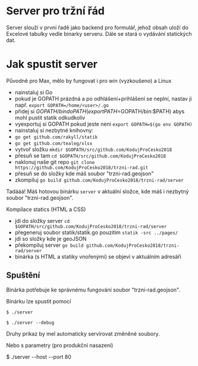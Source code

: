 # Server pro tržní řád

Server slouží v první řadě jako backend pro formulář, jehož obsah uloží do Excelové tabulky vedle binarky serveru. Dále se stará o vydávání statických dat.

# Jak spustit server 

Původně pro Max, mělo by fungovat i pro win (vyzkoušeno) a Linux

-  nainstaluj si Go
-  pokud je GOPATH prázdná a po odhlášení+prihlášení se neplní, nastav ji např. `export GOPATH=/home/<user>/.go`
-  přidej si $GOPATH/bin do PATH (export PATH=$GOPATH/bin:$PATH) abys mohl pustit statik odkudkoliv
-  vyexportuj si GOPATH pokud jeste neni `export GOPATH=$(go env GOPATH)`
-  nainstaluj si nezbytné knihovny:
 -  `go get github.com/rakyll/statik`
 -  `go get github.com/tealeg/xlsx`
-  vytvoř složku `mkdir $GOPATH/src/github.com/KodujProCesko2018`
-  přesuň se tam `cd $GOPATH/src/github.com/KodujProCesko2018`
-  naklonuj naše git repo `git clone https://github.com/KodujProCesko2018/trzni-rad.git`
-  přesuň se do složky kde máš soubor "trzni-rad.geojson"
-  zkompiluj `go build github.com/KodujProCesko2018/trzni-rad/server`

Tadááá! Máš hotovou binárku `server` v aktuální složce, kde máš i nezbytný soubor "trzni-rad.geojson".

Kompilace statics (HTML a CSS)
-  jdi do složky server `cd $GOPATH/src/github.com/KodujProCesko2018/trzni-rad/server`
-  přegeneruj soubor statik/statik.go pouzitim `statik -src ../pages/`
-  jdi so složky kde je geoJSON
-  překompiluj server `go build github.com/KodujProCesko2018/trzni-rad/server`
-  binárka (s HTML a statiky vnořenými) se objeví v aktuálním adresáři


## Spuštění

Binárka potřebuje ke správnému fungování soubor "trzni-rad.geojson".

Binárku lze spustit pomocí

`$ ./server`

`$ ./server --debug`

Druhy prikaz by mel automaticky servírovat změněné soubory.

Nebo s parametry (pro produkční nasazení)

$ ./server --host <verejna-ip> --port 80

